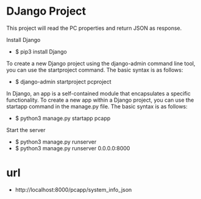 # DJango Project
This project will read the PC properties and return JSON as response.

Install Django
* $ pip3 install Django

To create a new Django project using the django-admin command line tool, you can use the startproject command. The basic syntax is as follows:
* $ django-admin startproject pcproject

In Django, an app is a self-contained module that encapsulates a specific functionality. To create a new app within a Django project, you can use the startapp command in the manage.py file. The basic syntax is as follows:
* $ python3 manage.py startapp pcapp

Start the server
* $ python3 manage.py runserver
* $ python3 manage.py runserver 0.0.0.0:8000

# url
* http://localhost:8000/pcapp/system_info_json